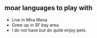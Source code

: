 ## moar languages to play with

- Live in Mira Mesa
- Grew up in SF bay area
- I do not have but do quite enjoy pets.
